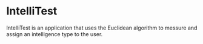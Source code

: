 # IntelliTest
IntelliTest is an application that uses the Euclidean algorithm to messure and assign an intelligence type to the user.
